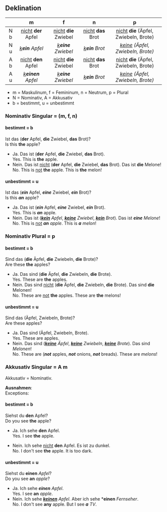 ## Deklination

|       |                  m                 |                       f              |                     n             |                      p                           |
|:-----:|:----------------------------------:|:------------------------------------:|:---------------------------------:|:------------------------------------------------:|
|  N b  | <u>nicht</u> **der** Apfel         |    <u>nicht</u> **die** Zwiebel      |      <u>nicht</u> **das** Brot    |   <u>nicht</u> **die** (Äpfel, Zwiebeln, Brote)  |
|  N u  | <u><i>k</i></u>***ein*** *Apfel*   | <u><i>k</i></u>***eine*** *Zwiebel*  | <u><i>k</i></u>***ein*** *Brot*   | <u><i>keine</i></u> *(Äpfel, Zwiebeln, Brote)*   |
|  A b  |   <u>nicht</u> **den**       Apfel |    <u>nicht</u> **die**  Zwiebel     |   <u>nicht</u> **das**       Brot |    <u>nicht</u> **die** (Äpfel, Zwiebeln, Brote) |
|  A u  | <u><i>k</i></u>***einen*** *Apfel* |  <u><i>k</i></u>***eine*** *Zwiebel* | <u><i>k</i></u>***ein***  *Brot*  |   <u><i>keine</i></u> *(Äpfel, Zwiebeln, Brote)* |

* m = Maskulinum, f = Femininum, n = Neutrum, p = Plural
* N = Nominativ, A = Akkusativ
* b = bestimmt, u = unbestimmt

### Nominativ Singular = (m, f, n)

#### bestimmt = b

Ist das (**der** Apfel, **die** Zwiebel, **das** Brot)?<br>
    Is this **the** apple?

- Ja. Das ist (**der** Apfel, **die** Zwiebel, **das** Brot).<br>
    Yes. This is **the** apple.
- Nein. Das ist <u>nicht</u> (**der** Apfel, **die** Zwiebel, **das** Brot). Das ist **die** Melone!<br>
    No. This is <u>not</u> **the** apple. This is **the** melon!

#### unbestimmt = u

Ist das (***ein*** Apfel, ***eine*** Zwiebel, ***ein*** Brot)?<br>
    Is this ***an*** apple?

- Ja. Das ist (***ein*** Apfel, ***eine*** Zwiebel, ***ein*** Brot).<br>
    Yes. This is ***an*** apple.
- Nein. Das ist (<i><u>**kein**</u> Apfel</i>, <i><u>**keine**</u> Zwiebel</i>, <i><u>**kein**</u> Brot</i>). Das ist ***eine*** *Melone*!<br>
    No. This is <u>not</u> ***an*** *apple*. This is ***a*** *melon*!

### Nominativ Plural = p

#### bestimmt = b

Sind das (**die** Äpfel, **die** Zwiebeln, **die** Brote)?<br>
    Are these **the** apples?

- Ja. Das sind (**die** Äpfel, **die** Zwiebeln, **die** Brote).<br>
    Yes. These are **the** apples.
- Nein. Das sind <u>nicht</u> (**die** Äpfel, **die** Zwiebeln, **die** Brote). Das sind **die** Melonen!<br>
    No. These are <u>not</u> **the** apples. These are **the** melons!

#### unbestimmt = u 

Sind das (Äpfel, Zwiebeln, Brote)?<br>
    Are these apples?

- Ja. Das sind (Äpfel, Zwiebeln, Brote).<br>
    Yes. These are apples.
- Nein. Das sind (<i><u>**keine**</u> Äpfel</i>, <i><u>**keine**</u> Zwiebeln</i>, <i><u>**keine**</u> Brote</i>). Das sind *Melonen*!<br>
    No. These are (***not*** apples, ***not*** onions, ***not*** breads). These are *melons*!

### Akkusativ Singular = A m

Akkusativ = Nominativ.

**Ausnahmen**:<br>
Exceptions:

#### bestimmt = b

Siehst du **den** Apfel?<br>
    Do you see **the** apple?

- Ja. Ich sehe **den** Apfel.<br>
    Yes. I see **the** apple.

- Nein. Ich sehe <u>nicht</u> **den** Apfel. Es ist zu dunkel.<br>
    No. I don't see **the** apple. It is too dark.

#### unbestimmt = u

Siehst du **einen** *Apfel*?<br>
    Do you see **an** *apple*?

- Ja. Ich sehe ***einen*** *Apfel*.<br>
    Yes. I see **an** *apple*.
- Nein. Ich sehe <i><u>**keinen**</u> Apfel</i>. Aber ich sehe ***einen** *Fernseher*.<br>
    No. I don't see **any** apple. But I see ***a*** *TV*.

